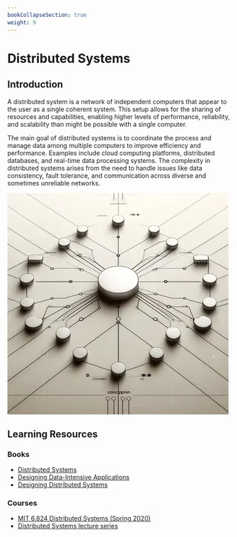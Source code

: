 ```yaml
---
bookCollapseSection: true
weight: 9
---
```


# Distributed Systems

## Introduction

A distributed system is a network of independent computers that appear to the user as a single coherent system. This setup allows for the sharing of resources and capabilities, enabling higher levels of performance, reliability, and scalability than might be possible with a single computer.

The main goal of distributed systems is to coordinate the process and manage data among multiple computers to improve efficiency and performance. Examples include cloud computing platforms, distributed databases, and real-time data processing systems. The complexity in distributed systems arises from the need to handle issues like data consistency, fault tolerance, and communication across diverse and sometimes unreliable networks.

![Distributed Systems](distributest_systems.png)

## Learning Resources

### Books
- [Distributed Systems](https://www.distributed-systems.net/index.php/books/ds4/)
- [Designing Data-Intensive Applications](https://www.oreilly.com/library/view/designing-data-intensive-applications/9781491903063/)
- [Designing Distributed Systems](https://www.oreilly.com/library/view/designing-distributed-systems/9781491983638/)

### Courses
- [MIT 6.824 Distributed Systems (Spring 2020)](https://www.youtube.com/watch?v=cQP8WApzIQQ&list=PLrw6a1wE39_tb2fErI4-WkMbsvGQk9_UB)
- [Distributed Systems lecture series](https://www.youtube.com/playlist?list=PLeKd45zvjcDFUEv_ohr_HdUFe97RItdiB)
